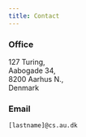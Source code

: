 ```yaml
---
title: Contact
---
```


### Office

127 Turing,
<br/>Aabogade 34,
<br/>8200 Aarhus N.,
<br/>Denmark

### Email

`[lastname]@cs.au.dk`
